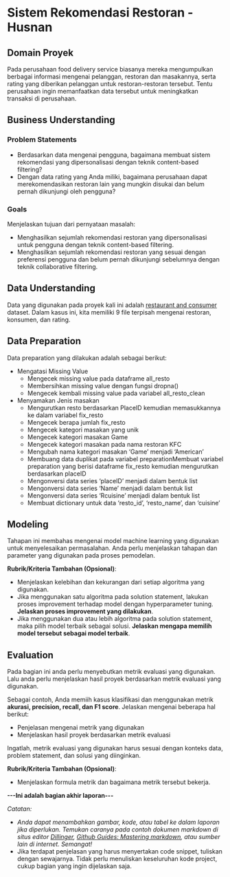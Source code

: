 # Sistem Rekomendasi Restoran - Husnan

## Domain Proyek

Pada perusahaan food delivery service biasanya mereka mengumpulkan berbagai informasi mengenai pelanggan, restoran dan masakannya, serta rating yang diberikan pelanggan untuk restoran-restoran tersebut. Tentu perusahaan ingin memanfaatkan data tersebut untuk meningkatkan transaksi di perusahaan.

## Business Understanding
### Problem Statements
- Berdasarkan data mengenai pengguna, bagaimana membuat sistem rekomendasi yang dipersonalisasi dengan teknik content-based filtering?
- Dengan data rating yang Anda miliki, bagaimana perusahaan dapat merekomendasikan restoran lain yang mungkin disukai dan belum pernah dikunjungi oleh pengguna?

### Goals

Menjelaskan tujuan dari pernyataan masalah:
- Menghasilkan sejumlah rekomendasi restoran yang dipersonalisasi untuk pengguna dengan teknik content-based filtering.
- Menghasilkan sejumlah rekomendasi restoran yang sesuai dengan preferensi pengguna dan belum pernah dikunjungi sebelumnya dengan teknik collaborative filtering.

## Data Understanding
Data yang digunakan pada proyek kali ini adalah [restaurant and consumer](https://archive.ics.uci.edu/ml/datasets/Restaurant+%26+consumer+data) dataset.
Dalam kasus ini, kita memiliki 9 file terpisah mengenai restoran, konsumen, dan rating.

## Data Preparation
Data preparation yang dilakukan adalah sebagai berikut:
- Mengatasi Missing Value
  - Mengecek missing value pada dataframe all_resto
  - Membersihkan missing value dengan fungsi dropna()
  - Mengecek kembali missing value pada variabel all_resto_clean
- Menyamakan Jenis masakan
  - Mengurutkan resto berdasarkan PlaceID kemudian memasukkannya ke dalam variabel fix_resto
  - Mengecek berapa jumlah fix_resto
  - Mengecek kategori masakan yang unik
  - Mengecek kategori masakan Game
  - Mengecek kategori masakan pada nama restoran KFC
  - Mengubah nama kategori masakan ‘Game’ menjadi ‘American’
  - Membuang data duplikat pada variabel preparationMembuat variabel preparation yang berisi dataframe fix_resto kemudian mengurutkan berdasarkan placeID
  - Mengonversi data series ‘placeID’ menjadi dalam bentuk list
  - Mengonversi data series ‘Name’ menjadi dalam bentuk list
  - Mengonversi data series ‘Rcuisine’ menjadi dalam bentuk list
  - Membuat dictionary untuk data ‘resto_id’, ‘resto_name’, dan ‘cuisine’

## Modeling
Tahapan ini membahas mengenai model machine learning yang digunakan untuk menyelesaikan permasalahan. Anda perlu menjelaskan tahapan dan parameter yang digunakan pada proses pemodelan.

**Rubrik/Kriteria Tambahan (Opsional)**: 
- Menjelaskan kelebihan dan kekurangan dari setiap algoritma yang digunakan.
- Jika menggunakan satu algoritma pada solution statement, lakukan proses improvement terhadap model dengan hyperparameter tuning. **Jelaskan proses improvement yang dilakukan**.
- Jika menggunakan dua atau lebih algoritma pada solution statement, maka pilih model terbaik sebagai solusi. **Jelaskan mengapa memilih model tersebut sebagai model terbaik**.

## Evaluation
Pada bagian ini anda perlu menyebutkan metrik evaluasi yang digunakan. Lalu anda perlu menjelaskan hasil proyek berdasarkan metrik evaluasi yang digunakan.

Sebagai contoh, Anda memiih kasus klasifikasi dan menggunakan metrik **akurasi, precision, recall, dan F1 score**. Jelaskan mengenai beberapa hal berikut:
- Penjelasan mengenai metrik yang digunakan
- Menjelaskan hasil proyek berdasarkan metrik evaluasi

Ingatlah, metrik evaluasi yang digunakan harus sesuai dengan konteks data, problem statement, dan solusi yang diinginkan.

**Rubrik/Kriteria Tambahan (Opsional)**: 
- Menjelaskan formula metrik dan bagaimana metrik tersebut bekerja.

**---Ini adalah bagian akhir laporan---**

_Catatan:_
- _Anda dapat menambahkan gambar, kode, atau tabel ke dalam laporan jika diperlukan. Temukan caranya pada contoh dokumen markdown di situs editor [Dillinger](https://dillinger.io/), [Github Guides: Mastering markdown](https://guides.github.com/features/mastering-markdown/), atau sumber lain di internet. Semangat!_
- Jika terdapat penjelasan yang harus menyertakan code snippet, tuliskan dengan sewajarnya. Tidak perlu menuliskan keseluruhan kode project, cukup bagian yang ingin dijelaskan saja.
